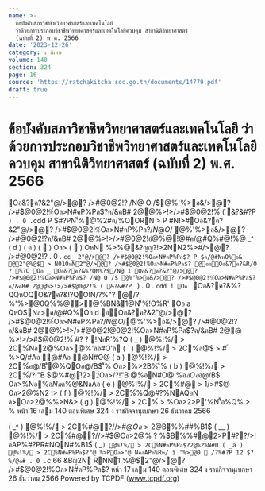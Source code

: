 ```yaml
---
name: >-
  ข้อบังคับสภาวิชาชีพวิทยาศาสตร์และเทคโนโลยี
  ว่าด้วยการประกอบวิชาชีพวิทยาศาสตร์และเทคโนโลยีควบคุม สาขานิติวิทยาศาสตร์
  (ฉบับที่ 2) พ.ศ. 2566
date: '2023-12-26'
category: ง พิเศษ
volume: 140
section: 324
page: 16
source: 'https://ratchakitcha.soc.go.th/documents/14779.pdf'
draft: true
---
```


# ข้อบังคับสภาวิชาชีพวิทยาศาสตร์และเทคโนโลยี ว่าด้วยการประกอบวิชาชีพวิทยาศาสตร์และเทคโนโลยีควบคุม สาขานิติวิทยาศาสตร์ (ฉบับที่ 2) พ.ศ. 2566

Oอ&?ค?&2"@/>@? />#$@0@2!%์Oล>N#คP%Pล$? /N@ O /$@%'%>อ&/>@? />#$@0@2!%์Oล>N#คP%Pล$?ค/&คB# 2@@%>!>/>#$@0@2!%์ ( &?&#?P ` ) . 0 . `cdd P $#?PN'็%@%2#ค/%OORN > P #N!>#Oอ&?ค?&2"@/>@? />#$@0@2!%์Oล>N#คP%Pล$? /N@ O /$ @%'%>อ&/>@? />#$@0@2!%์Oล>N#คP%Pล$?ค/&คB# 2@@%>!>/>#$@0@2!%์ . 0 . `cdc อ@0?$อํ@%@!@#ค/@#Q%#@!%@ _^ ( d ) ( ค ) (  ) Oล> (  ) OหN %>%@&?ญญ?!>2NN2%>#/>@? />#$@0@2!%์Oล>N#คP%Pล$? . 0 . `cc_ 2"@/>@? />#$@0@2!%์Oล>N#คP%Pล$? P $ค/@#NหO%อ& @2"@%@$ > N01OหN2"@/>@? />#$@0@2!%์Oล>N#คP%Pล$? @ออOอ&?ค?&R/O ? %?Q Oอ _ Oอ&?ค?&%?QN%?$/N@ ì Oอ&?ค?&2"@/>@? />#$@0@2!%์Oล>N#คP%Pล$? /N@ O /$ @%'%>อ&/>@? />#$@0@2!%์Oล>N#คP%Pล$?ค/&คB# 2@@%>!>/>#$@0@2!%์ ( &?&#?P ` ) . 0 . `cdd î Oอ ` Oอ&?ค?&%?QQหOQO&?ค?&!?QO!N/?%"? @/?%'%>@0Q%%@>@%BN&1@N'็%!O%R' Oอ a QหO$Nล>ค/@#Q%Oอ d อOอ&?ค?&2"@/>@? />#$@0@2!%์Oล>N#คP%Pล$? /N@ O /$@%'%>อ&/>@? />#$@0@2!%์Oล>N#คP%Pล$?ค/&คB# 2@@%>!>/>#$@0@2!%์ . 0 . `cdc Oล>QหOQOค/@#!NอR'%?QO#% ì Oอ d '%>N"#@%อ/>@? />#$@0@2!%์Oล>N#คP%Pล$?ค/&คB# 2@@ %>!>/>#$@0@2!%์ #? ? !NอR'%?Q ( _ ) @%!%/ > 2C%์Nอ2@%Oล>@%'ลอ#O'ล ( ` ) @%!%/ > 2C%์ล@$ > # ์ %>Q/#Aอ ่@#Aอ ่@N#O@ ( a ) @%!%/ > 2C%์อ@/B$'ื% Nค%APอ%>2B%'ื% N#N@'ื% Oล>%Nอ%อ$@%QOอ@/B$'ื% Oล>%>2B%'ื% ( b ) @%!%/ > 2C%์/?!"B $@%#@!ิ2>2์Oล>/?!"B $@%%@ NลO ( c ) @%!%/ > 2C%์%อ$%อN#O@ %อ$ลOอ%" %อ$อ@/B$ Oล>%Nอ%อ$Nค%APอ#AออAP% ( d ) @%!%/ > 2C%์%Nอ%อ$ค%@&NลAอ ( e ) @%!%/ > 2C%์#@ > 1/>#$@ Oล>2@%N2 !> ( f ) @%!%/ > 2C%์%Qํ@#?%NAQอN ล>Oล>2@%%>N&> ( g ) @%!%/ > 2C%์ > %Oล>2>P'%N'ื้อ%Q% > % หน้า 16 เลม 140 ตอนพิเศษ 324 ง ราชกิจจานุเบกษา 26 ธันวาคม 2566

( _^ ) @%!%/ > 2C%์#@?//>#$@Oล>2@% ? %$B%%##%B1$์ ( __ ) @%!%/ > 2C%์#@?//>#$@Oล>2@% ? %$B%%#@2>P#??/>!อAP%#?PR#NQN#%B1$์ ( _` ) @%!%/ > 2C%์N#คP%Pล$?2@%2%N#0 ( _a ) @%!%/ > 2C%์N#คP%Pล$?"@ %>POล>"@ NคลAPอ%Rห/ î '%>@0  /?%#?P 12 $?%/@ค# . 0 . `c 66 &Bญ2N RNN1 %@$2"@/>@? />#$@0@2!%์Oล>N#คP%Pล$? หน้า 17 เลม 140 ตอนพิเศษ 324 ง ราชกิจจานุเบกษา 26 ธันวาคม 2566 Powered by TCPDF (www.tcpdf.org)
